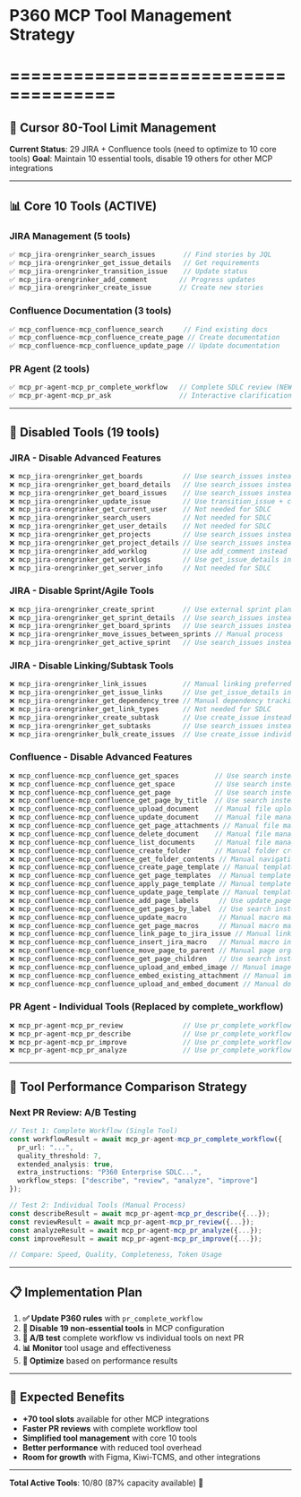 # P360 MCP Tool Management Strategy
# ====================================

## 🎯 **Cursor 80-Tool Limit Management**

**Current Status**: 29 JIRA + Confluence tools (need to optimize to 10 core tools)
**Goal**: Maintain 10 essential tools, disable 19 others for other MCP integrations

---

## 📊 **Core 10 Tools (ACTIVE)**

### **JIRA Management (5 tools)**
```typescript
✅ mcp_jira-orengrinker_search_issues       // Find stories by JQL
✅ mcp_jira-orengrinker_get_issue_details   // Get requirements
✅ mcp_jira-orengrinker_transition_issue    // Update status  
✅ mcp_jira-orengrinker_add_comment        // Progress updates
✅ mcp_jira-orengrinker_create_issue       // Create new stories
```

### **Confluence Documentation (3 tools)**
```typescript  
✅ mcp_confluence-mcp_confluence_search     // Find existing docs
✅ mcp_confluence-mcp_confluence_create_page // Create documentation
✅ mcp_confluence-mcp_confluence_update_page // Update documentation
```

### **PR Agent (2 tools)**
```typescript
✅ mcp_pr-agent-mcp_pr_complete_workflow   // Complete SDLC review (NEW)
✅ mcp_pr-agent-mcp_pr_ask                 // Interactive clarification
```

---

## 🚫 **Disabled Tools (19 tools)**

### **JIRA - Disable Advanced Features**
```typescript
❌ mcp_jira-orengrinker_get_boards          // Use search_issues instead
❌ mcp_jira-orengrinker_get_board_details   // Use search_issues instead
❌ mcp_jira-orengrinker_get_board_issues    // Use search_issues instead
❌ mcp_jira-orengrinker_update_issue        // Use transition_issue + comment
❌ mcp_jira-orengrinker_get_current_user    // Not needed for SDLC
❌ mcp_jira-orengrinker_search_users        // Not needed for SDLC
❌ mcp_jira-orengrinker_get_user_details    // Not needed for SDLC
❌ mcp_jira-orengrinker_get_projects        // Use search_issues instead
❌ mcp_jira-orengrinker_get_project_details // Use search_issues instead
❌ mcp_jira-orengrinker_add_worklog         // Use add_comment instead
❌ mcp_jira-orengrinker_get_worklogs        // Use get_issue_details instead
❌ mcp_jira-orengrinker_get_server_info     // Not needed for SDLC
```

### **JIRA - Disable Sprint/Agile Tools**  
```typescript
❌ mcp_jira-orengrinker_create_sprint       // Use external sprint planning
❌ mcp_jira-orengrinker_get_sprint_details  // Use search_issues instead
❌ mcp_jira-orengrinker_get_board_sprints   // Use search_issues instead  
❌ mcp_jira-orengrinker_move_issues_between_sprints // Manual process
❌ mcp_jira-orengrinker_get_active_sprint   // Use search_issues instead
```

### **JIRA - Disable Linking/Subtask Tools**
```typescript
❌ mcp_jira-orengrinker_link_issues         // Manual linking preferred
❌ mcp_jira-orengrinker_get_issue_links     // Use get_issue_details instead
❌ mcp_jira-orengrinker_get_dependency_tree // Manual dependency tracking
❌ mcp_jira-orengrinker_get_link_types      // Not needed for SDLC
❌ mcp_jira-orengrinker_create_subtask      // Use create_issue instead
❌ mcp_jira-orengrinker_get_subtasks        // Use search_issues instead
❌ mcp_jira-orengrinker_bulk_create_issues  // Use create_issue individually
```

### **Confluence - Disable Advanced Features**
```typescript
❌ mcp_confluence-mcp_confluence_get_spaces         // Use search instead
❌ mcp_confluence-mcp_confluence_get_space          // Use search instead
❌ mcp_confluence-mcp_confluence_get_page           // Use search instead
❌ mcp_confluence-mcp_confluence_get_page_by_title  // Use search instead
❌ mcp_confluence-mcp_confluence_upload_document    // Manual file upload
❌ mcp_confluence-mcp_confluence_update_document    // Manual file management
❌ mcp_confluence-mcp_confluence_get_page_attachments // Manual file management
❌ mcp_confluence-mcp_confluence_delete_document    // Manual file management
❌ mcp_confluence-mcp_confluence_list_documents     // Manual file management
❌ mcp_confluence-mcp_confluence_create_folder      // Manual folder creation
❌ mcp_confluence-mcp_confluence_get_folder_contents // Manual navigation
❌ mcp_confluence-mcp_confluence_create_page_template // Manual template creation
❌ mcp_confluence-mcp_confluence_get_page_templates  // Manual template management
❌ mcp_confluence-mcp_confluence_apply_page_template // Manual template usage
❌ mcp_confluence-mcp_confluence_update_page_template // Manual template updates
❌ mcp_confluence-mcp_confluence_add_page_labels     // Use update_page instead
❌ mcp_confluence-mcp_confluence_get_pages_by_label  // Use search instead
❌ mcp_confluence-mcp_confluence_update_macro        // Manual macro management
❌ mcp_confluence-mcp_confluence_get_page_macros     // Manual macro management
❌ mcp_confluence-mcp_confluence_link_page_to_jira_issue // Manual linking
❌ mcp_confluence-mcp_confluence_insert_jira_macro   // Manual macro insertion
❌ mcp_confluence-mcp_confluence_move_page_to_parent // Manual page organization
❌ mcp_confluence-mcp_confluence_get_page_children   // Use search instead
❌ mcp_confluence-mcp_confluence_upload_and_embed_image // Manual image handling
❌ mcp_confluence-mcp_confluence_embed_existing_attachment // Manual image handling
❌ mcp_confluence-mcp_confluence_upload_and_embed_document // Manual document handling
```

### **PR Agent - Individual Tools (Replaced by complete_workflow)**
```typescript
❌ mcp_pr-agent-mcp_pr_review               // Use pr_complete_workflow
❌ mcp_pr-agent-mcp_pr_describe             // Use pr_complete_workflow  
❌ mcp_pr-agent-mcp_pr_improve              // Use pr_complete_workflow
❌ mcp_pr-agent-mcp_pr_analyze              // Use pr_complete_workflow
```

---

## 🔄 **Tool Performance Comparison Strategy**

### **Next PR Review: A/B Testing**
```typescript
// Test 1: Complete Workflow (Single Tool)
const workflowResult = await mcp_pr-agent-mcp_pr_complete_workflow({
  pr_url: "...",
  quality_threshold: 7,
  extended_analysis: true,
  extra_instructions: "P360 Enterprise SDLC...",
  workflow_steps: ["describe", "review", "analyze", "improve"]
});

// Test 2: Individual Tools (Manual Process)  
const describeResult = await mcp_pr-agent-mcp_pr_describe({...});
const reviewResult = await mcp_pr-agent-mcp_pr_review({...});
const analyzeResult = await mcp_pr-agent-mcp_pr_analyze({...});
const improveResult = await mcp_pr-agent-mcp_pr_improve({...});

// Compare: Speed, Quality, Completeness, Token Usage
```

---

## 📋 **Implementation Plan**

1. **✅ Update P360 rules** with `pr_complete_workflow`
2. **🔄 Disable 19 non-essential tools** in MCP configuration  
3. **🧪 A/B test** complete workflow vs individual tools on next PR
4. **📊 Monitor** tool usage and effectiveness
5. **🔄 Optimize** based on performance results

---

## 🎯 **Expected Benefits**

- **+70 tool slots** available for other MCP integrations
- **Faster PR reviews** with complete workflow tool
- **Simplified tool management** with core 10 tools
- **Better performance** with reduced tool overhead
- **Room for growth** with Figma, Kiwi-TCMS, and other integrations

---

**Total Active Tools**: 10/80 (87% capacity available) 🚀
